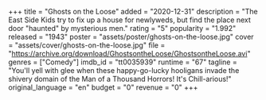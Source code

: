 +++
title = "Ghosts on the Loose"
added = "2020-12-31"
description = "The East Side Kids try to fix up a house for newlyweds, but find the place next door \"haunted\" by mysterious men."
rating = "5"
popularity = "1.992"
released = "1943"
poster = "assets/poster/ghosts-on-the-loose.jpg"
cover = "assets/cover/ghosts-on-the-loose.jpg"
file = "https://archive.org/download/GhostsontheLoose/GhostsontheLoose.avi"
genres = ["Comedy"]
imdb_id = "tt0035939"
runtime = "67"
tagline = "You'll yell with glee when these happy-go-lucky hooligans invade the shivery domain of the Man of a Thousand Horrors! It's Chill-arious!"
original_language = "en"
budget = "0"
revenue = "0"
+++